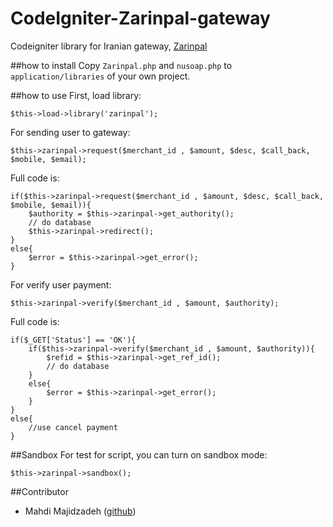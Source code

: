 # CodeIgniter-Zarinpal-gateway
Codeigniter library for Iranian gateway, [Zarinpal](https://www.zarinpal.com/)

##how to install
Copy `Zarinpal.php` and `nusoap.php` to `application/libraries` of your own project.

##how to use
First, load library:
```
$this->load->library('zarinpal');
```

For sending user to gateway:
```
$this->zarinpal->request($merchant_id , $amount, $desc, $call_back, $mobile, $email);
```
Full code is:
```
if($this->zarinpal->request($merchant_id , $amount, $desc, $call_back, $mobile, $email)){
    $authority = $this->zarinpal->get_authority();
    // do database 
    $this->zarinpal->redirect();
}
else{
    $error = $this->zarinpal->get_error();
}
```
For verify user payment:
```
$this->zarinpal->verify($merchant_id , $amount, $authority);
```
Full code is:
```
if($_GET['Status'] == 'OK'){
    if($this->zarinpal->verify($merchant_id , $amount, $authority)){
        $refid = $this->zarinpal->get_ref_id();
        // do database 
    }
    else{
        $error = $this->zarinpal->get_error();
    }
}
else{
    //use cancel payment
}
```
##Sandbox
For test for script, you can turn on sandbox mode:
```
$this->zarinpal->sandbox();
```

##Contributor
- Mahdi Majidzadeh ([github](https://github.com/MahdiMajidzadeh))
